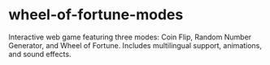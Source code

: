 # wheel-of-fortune-modes
Interactive web game featuring three modes: Coin Flip, Random Number Generator, and Wheel of Fortune. Includes multilingual support, animations, and sound effects.
